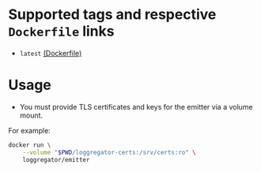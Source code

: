 
# Supported tags and respective `Dockerfile` links

- `latest` [(Dockerfile)][latest-dockerfile]

# Usage

- You must provide TLS certificates and keys for the emitter via a volume mount.

For example:

```bash
docker run \
    --volume "$PWD/loggregator-certs:/srv/certs:ro" \
    loggregator/emitter
```

[latest-dockerfile]: https://github.com/cloudfoundry/loggregator-ci/blob/master/docker-images/emitter/Dockerfile
